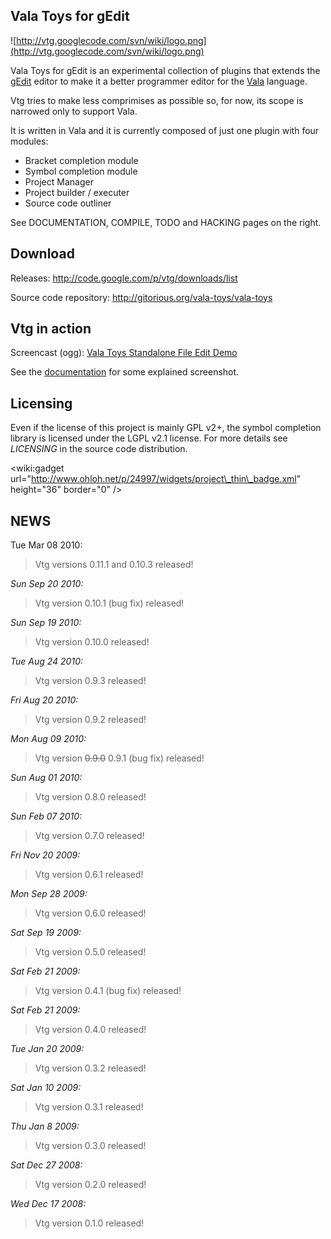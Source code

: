 ## Vala Toys for gEdit ##

![http://vtg.googlecode.com/svn/wiki/logo.png](http://vtg.googlecode.com/svn/wiki/logo.png)

Vala Toys for gEdit is an experimental collection of plugins that extends the [gEdit](http://www.gnome.org/projects/gedit/) editor to make it a better programmer editor for the [Vala](http://live.gnome.org/Vala) language.

Vtg tries to make less comprimises as possible so, for now, its scope is narrowed only to support Vala.

It is written in Vala and it is currently composed of just one plugin with four modules:

  * Bracket completion module
  * Symbol completion module
  * Project Manager
  * Project builder / executer
  * Source code outliner

See DOCUMENTATION, COMPILE, TODO and HACKING pages on the right.

## Download ##

Releases: http://code.google.com/p/vtg/downloads/list

Source code repository: http://gitorious.org/vala-toys/vala-toys

## Vtg in action ##

Screencast (ogg): [Vala Toys Standalone File Edit Demo](http://vtg.googlecode.com/svn/wiki/screencasts/vtg-standalone-edit.ogv)

See the [documentation](http://code.google.com/p/vtg/wiki/Documentation) for some explained screenshot.

## Licensing ##
Even if the license of this project is mainly GPL v2+, the symbol completion library is licensed under the LGPL v2.1 license.
For more details see _LICENSING_ in the source code distribution.

&lt;wiki:gadget url="http://www.ohloh.net/p/24997/widgets/project\_thin\_badge.xml" height="36"  border="0" /&gt;

## NEWS ##

Tue Mar 08 2010:

> Vtg versions 0.11.1 and 0.10.3 released!

_Sun Sep 20 2010:_

> Vtg version 0.10.1 (bug fix) released!

_Sun Sep 19 2010:_

> Vtg version 0.10.0 released!

_Tue Aug 24 2010:_

> Vtg version 0.9.3 released!

_Fri Aug 20 2010:_

> Vtg version 0.9.2 released!

_Mon Aug 09 2010:_

> Vtg version ~~0.9.0~~ 0.9.1 (bug fix) released!

_Sun Aug 01 2010:_

> Vtg version 0.8.0 released!

_Sun Feb 07 2010:_

> Vtg version 0.7.0 released!

_Fri Nov 20 2009:_

> Vtg version 0.6.1 released!

_Mon Sep 28 2009:_

> Vtg version 0.6.0 released!

_Sat Sep 19 2009:_

> Vtg version 0.5.0 released!

_Sat Feb 21 2009:_

> Vtg version 0.4.1 (bug fix) released!

_Sat Feb 21 2009:_

> Vtg version 0.4.0 released!

_Tue Jan 20 2009:_

> Vtg version 0.3.2 released!

_Sat Jan 10 2009:_

> Vtg version 0.3.1 released!

_Thu Jan 8 2009:_

> Vtg version 0.3.0 released!

_Sat Dec 27 2008:_

> Vtg version 0.2.0 released!

_Wed Dec 17 2008:_

> Vtg version 0.1.0 released!
